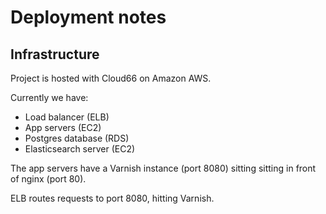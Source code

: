 # Deployment notes

## Infrastructure

Project is hosted with Cloud66 on Amazon AWS.

Currently we have:

- Load balancer (ELB)
- App servers (EC2)
- Postgres database (RDS)
- Elasticsearch server (EC2)

The app servers have a Varnish instance (port 8080) sitting sitting in front of nginx (port 80).

ELB routes requests to port 8080, hitting Varnish.
